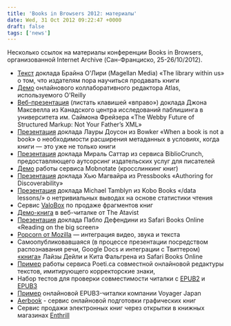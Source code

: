 ```yaml
---
title: 'Books in Browsers 2012: материалы'
date: Wed, 31 Oct 2012 09:22:47 +0000
draft: false
tags: ['news']
---
```


Несколько ссылок на материалы конференции Books in Browsers, организованной Internet Archive (Сан-Франциско, 25-26/10/2012).

*   [Текст](http://www.magellanmediapartners.com/index.php/mmcp/article/the_library_within_us/) доклада Брайна О'Лири (Magellan Media) «The library within us» о том, что издателям пора научиться продавать книги
*   [Демо](http://atlas.labs.oreilly.com/) онлайнового коллаборативного редактора Atlas, используемого O'Reilly
*   [Веб-презентация](http://www.ccsp.sfu.ca/bits/BiB/Maxwell-Slides-Wed.html) (листать клавишей «вправо») доклада Джона Максвелла из Канадского центра исследований паблишинга в университета им. Саймона Фрейзера «The Webby Future of Structured Markup: Not Your Father’s XML»
*   [Презентация](http://ljndawson.files.wordpress.com/2012/10/dawson_books_not_books.pdf) доклада Лауры Доусон из Bowker «When a book is not a book» о необходимости расширения метаданных в условиях, когда книги — это уже не только книги
*   [Презентация](http://www.slideshare.net/bibliocrunch/miral-sattar-books-in-browser-beyond-authoring-platforms) доклада Мираль Саттар из сервиса BiblioCrunch, предоставляющего аутсорсинг издательских услуг для писателей
*   [Демо](http://www.mobnotate.com/bib.html) работы сервиса Mobnotate (кросслинкинг книг)
*   [Презентация](http://www.slideshare.net/mackinaw/opening-the-book) доклада Хью Магвайра из Pressbooks «Authoring for Discoverability»
*   [Презентация](http://prezi.com/jalwo7sx0eun/data-lessons-kobo-at-books-in-browsers-2012/) доклада Michael Tamblyn из Kobo Books «/data lessons/» о нетривиальных выводах на основе статистики чтения
*   Сервис [ValoBox](http://www.valobox.com/welcome/tour) по продаже фрагментов книг
*   [Демо-книга](http://periodic.atavist.com/view/theatavist/story/103#/chapter/1/) в веб-читалке от The Atavist
*   [Презентация](http://www.slideshare.net/pablodefendini/reading-on-the-big-screen) доклада Пабло Дефендини из Safari Books Online «Reading on the big screen»
*   [Popcorn от Mozilla](http://mozillapopcorn.org/) — интеграция видео, звука и текста
*   Самоопубликовавшаяся (в процессе презентации посредством распознавания речи, Google Docs и интеграции с Твиттером) [«книга»](http://public.safarilab.com/talks/bib-2012-self-publishing-book/) Лайзы Дейли и Кита Фальгрена из Safari Books Online
*   [Пример](https://poetica.com/drafts/44e7faa5313001f030678229) работы сервиса Poeti.ca совместной онлайновой редактуры текстов, имитирующего корректорские знаки,
*   Набор тестов для проверки совместимости читалки с [EPUB2](http://code.google.com/p/epub-conform/) и [EPUB3](https://github.com/mgylling/epub-testsuite)
*   [Пример](http://binb-store.com/binbReader.html?cid=18798) онлайновой EPUB3-читалки компании Voyager Japan
*   [Aerbook](http://aerbook.com/site/) - сервис онлайновой подготовки графических книг
*   Сервис продажи электронных книг через открытки в книжных магазинах [Enthrill](http://www.enthrill.com/edistribution/ebook-distribution)